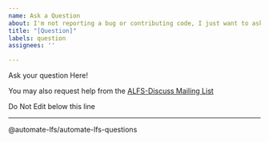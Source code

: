 ```yaml
---
name: Ask a Question
about: I'm not reporting a bug or contributing code, I just want to ask a question!
title: "[Question]"
labels: question
assignees: ''

---
```


Ask your question Here! 

You may also request help from the [ALFS-Discuss Mailing List](mailto:alfs-discuss@lists.linuxfromscratch.org)

Do Not Edit below this line
***
@automate-lfs/automate-lfs-questions
